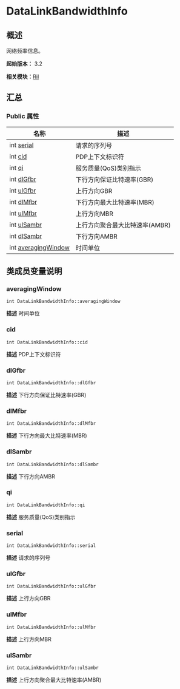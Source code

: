 # DataLinkBandwidthInfo


## 概述

网络频率信息。

**起始版本：** 3.2

**相关模块：**[Ril](_ril_v10.md)


## 汇总


### Public 属性

| 名称 | 描述 | 
| -------- | -------- |
| int [serial](#serial) | 请求的序列号  | 
| int [cid](#cid) | PDP上下文标识符  | 
| int [qi](#qi) | 服务质量(QoS)类别指示  | 
| int [dlGfbr](#dlgfbr) | 下行方向保证比特速率(GBR)  | 
| int [ulGfbr](#ulgfbr) | 上行方向GBR  | 
| int [dlMfbr](#dlmfbr) | 下行方向最大比特速率(MBR)  | 
| int [ulMfbr](#ulmfbr) | 上行方向MBR  | 
| int [ulSambr](#ulsambr) | 上行方向聚合最大比特速率(AMBR)  | 
| int [dlSambr](#dlsambr) | 下行方向AMBR  | 
| int [averagingWindow](#averagingwindow) | 时间单位  | 


## 类成员变量说明


### averagingWindow

```
int DataLinkBandwidthInfo::averagingWindow
```
**描述**
时间单位


### cid

```
int DataLinkBandwidthInfo::cid
```
**描述**
PDP上下文标识符


### dlGfbr

```
int DataLinkBandwidthInfo::dlGfbr
```
**描述**
下行方向保证比特速率(GBR)


### dlMfbr

```
int DataLinkBandwidthInfo::dlMfbr
```
**描述**
下行方向最大比特速率(MBR)


### dlSambr

```
int DataLinkBandwidthInfo::dlSambr
```
**描述**
下行方向AMBR


### qi

```
int DataLinkBandwidthInfo::qi
```
**描述**
服务质量(QoS)类别指示


### serial

```
int DataLinkBandwidthInfo::serial
```
**描述**
请求的序列号


### ulGfbr

```
int DataLinkBandwidthInfo::ulGfbr
```
**描述**
上行方向GBR


### ulMfbr

```
int DataLinkBandwidthInfo::ulMfbr
```
**描述**
上行方向MBR


### ulSambr

```
int DataLinkBandwidthInfo::ulSambr
```
**描述**
上行方向聚合最大比特速率(AMBR)
